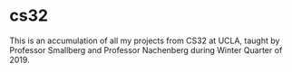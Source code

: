 # cs32
This is an accumulation of all my projects from CS32 at UCLA, taught by Professor Smallberg and Professor Nachenberg during Winter Quarter of 2019.
